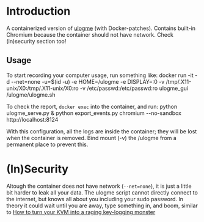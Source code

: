 # Introduction
A containerized version of [ulogme](https://github.com/karpathy/ulogme) (with Docker-patches).
Contains built-in Chromium because the container should not have network.
Check (in)security section too!

## Usage
To start recording your computer usage, run something like:
    docker run -it -d --net=none -u=$(id -u) -e HOME=/ulogme -e DISPLAY=:0 -v /tmp/.X11-unix/X0:/tmp/.X11-unix/X0:ro -v /etc/passwd:/etc/passwd:ro ulogme_gui /ulogme/ulogme.sh

To check the report, `docker exec` into the container, and run:
    python ulogme_serve.py &
    python export_events.py
    chromium --no-sandbox http://localhost:8124

With this configuration, all the logs are inside the container; they will be lost when the container is removed.
Bind mount (-v) the /ulogme from a permanent place to prevent this.


# (In)Security
Altough the container does not have network (`--net=none`), it is just a little bit harder to leak all your data.
The ulogme script cannot directly connect to the internet, but knows all about you including your sudo password.
In theory it could wait until you are away, type something in, and boom, similar to
[How to turn your KVM into a raging key-logging monster](https://media.ccc.de/v/32c3-7189-key-logger_video_mouse#video)
